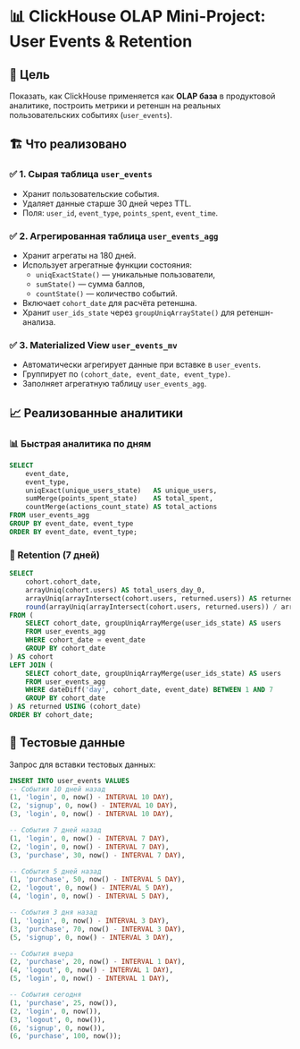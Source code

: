 
# 📊 ClickHouse OLAP Mini-Project: User Events & Retention

## 🧩 Цель

Показать, как ClickHouse применяется как **OLAP база** в продуктовой аналитике, построить метрики и ретеншн на реальных пользовательских событиях (`user_events`).

## 🏗️ Что реализовано

### ✅ 1. Сырая таблица `user_events`
- Хранит пользовательские события.
- Удаляет данные старше 30 дней через TTL.
- Поля: `user_id`, `event_type`, `points_spent`, `event_time`.

### ✅ 2. Агрегированная таблица `user_events_agg`
- Хранит агрегаты на 180 дней.
- Использует агрегатные функции состояния:
  - `uniqExactState()` — уникальные пользователи,
  - `sumState()` — сумма баллов,
  - `countState()` — количество событий.
- Включает `cohort_date` для расчёта ретеншна.
- Хранит `user_ids_state` через `groupUniqArrayState()` для ретеншн-анализа.

### ✅ 3. Materialized View `user_events_mv`
- Автоматически агрегирует данные при вставке в `user_events`.
- Группирует по `(cohort_date, event_date, event_type)`.
- Заполняет агрегатную таблицу `user_events_agg`.

## 📈 Реализованные аналитики

### 📊 Быстрая аналитика по дням

```sql
SELECT
    event_date,
    event_type,
    uniqExact(unique_users_state)   AS unique_users,
    sumMerge(points_spent_state)    AS total_spent,
    countMerge(actions_count_state) AS total_actions
FROM user_events_agg
GROUP BY event_date, event_type
ORDER BY event_date, event_type;
```

### 📆 Retention (7 дней)

```sql
SELECT
    cohort.cohort_date,
    arrayUniq(cohort.users) AS total_users_day_0,
    arrayUniq(arrayIntersect(cohort.users, returned.users)) AS returned_in_7_days,
    round(arrayUniq(arrayIntersect(cohort.users, returned.users)) / arrayUniq(cohort.users) * 100, 2) AS retention_7d_percent
FROM (
    SELECT cohort_date, groupUniqArrayMerge(user_ids_state) AS users
    FROM user_events_agg
    WHERE cohort_date = event_date
    GROUP BY cohort_date
) AS cohort
LEFT JOIN (
    SELECT cohort_date, groupUniqArrayMerge(user_ids_state) AS users
    FROM user_events_agg
    WHERE dateDiff('day', cohort_date, event_date) BETWEEN 1 AND 7
    GROUP BY cohort_date
) AS returned USING (cohort_date)
ORDER BY cohort_date;
```

## 🧪 Тестовые данные

Запрос для вставки тестовых данных:

```sql
INSERT INTO user_events VALUES
-- События 10 дней назад
(1, 'login', 0, now() - INTERVAL 10 DAY),
(2, 'signup', 0, now() - INTERVAL 10 DAY),
(3, 'login', 0, now() - INTERVAL 10 DAY),

-- События 7 дней назад
(1, 'login', 0, now() - INTERVAL 7 DAY),
(2, 'login', 0, now() - INTERVAL 7 DAY),
(3, 'purchase', 30, now() - INTERVAL 7 DAY),

-- События 5 дней назад
(1, 'purchase', 50, now() - INTERVAL 5 DAY),
(2, 'logout', 0, now() - INTERVAL 5 DAY),
(4, 'login', 0, now() - INTERVAL 5 DAY),

-- События 3 дня назад
(1, 'login', 0, now() - INTERVAL 3 DAY),
(3, 'purchase', 70, now() - INTERVAL 3 DAY),
(5, 'signup', 0, now() - INTERVAL 3 DAY),

-- События вчера
(2, 'purchase', 20, now() - INTERVAL 1 DAY),
(4, 'logout', 0, now() - INTERVAL 1 DAY),
(5, 'login', 0, now() - INTERVAL 1 DAY),

-- События сегодня
(1, 'purchase', 25, now()),
(2, 'login', 0, now()),
(3, 'logout', 0, now()),
(6, 'signup', 0, now()),
(6, 'purchase', 100, now());
```
